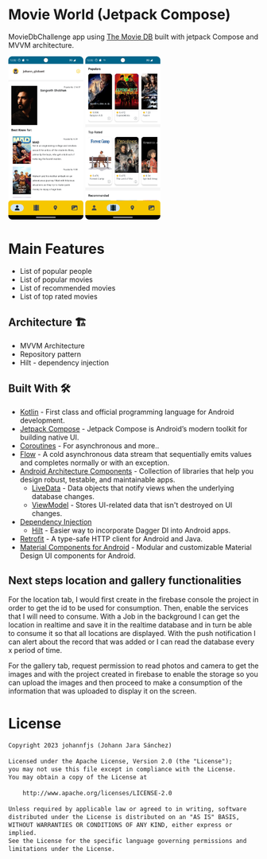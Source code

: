 # Movie World (Jetpack Compose)

MovieDbChallenge app using [The Movie DB](https://www.themoviedb.org) built with jetpack Compose and MVVM architecture.<br>


<p float="left">
  <img width="30%" height="50%" src="https://github.com/johannfjs/MovieDbChallenge/blob/develop/screenshots/Screenshot_20231114_123233.png" />
  <img width="30%" height="50%" src="https://github.com/johannfjs/MovieDbChallenge/blob/develop/screenshots/Screenshot_20231114_123251.png" />
</p>

# Main Features
- List of popular people
- List of popular movies
- List of recommended movies
- List of top rated movies

## Architecture 🏗️
- MVVM Architecture
- Repository pattern
- Hilt - dependency injection

## Built With 🛠
- [Kotlin](https://kotlinlang.org/) - First class and official programming language for Android development.
- [Jetpack Compose](https://developer.android.com/jetpack/compose) - Jetpack Compose is Android’s modern toolkit for building native UI.
- [Coroutines](https://kotlinlang.org/docs/reference/coroutines-overview.html) - For asynchronous and more..
- [Flow](https://kotlin.github.io/kotlinx.coroutines/kotlinx-coroutines-core/kotlinx.coroutines.flow/-flow/) - A cold asynchronous data stream that sequentially emits values and completes normally or with an exception.
- [Android Architecture Components](https://developer.android.com/topic/libraries/architecture) - Collection of libraries that help you design robust, testable, and maintainable apps.
    - [LiveData](https://developer.android.com/topic/libraries/architecture/livedata) - Data objects that notify views when the underlying database changes.
    - [ViewModel](https://developer.android.com/topic/libraries/architecture/viewmodel) - Stores UI-related data that isn't destroyed on UI changes.
- [Dependency Injection](https://developer.android.com/training/dependency-injection)
    - [Hilt](https://dagger.dev/hilt) - Easier way to incorporate Dagger DI into Android apps.
- [Retrofit](https://square.github.io/retrofit/) - A type-safe HTTP client for Android and Java.
- [Material Components for Android](https://github.com/material-components/material-components-android) - Modular and customizable Material Design UI components for Android.

## Next steps location and gallery functionalities
For the location tab, I would first create in the firebase console the project in order to get the id to be used for consumption. Then, enable the services that I will need to consume.
With a Job in the background I can get the location in realtime and save it in the realtime database and in turn be able to consume it so that all locations are displayed.
With the push notification I can alert about the record that was added or I can read the database every x period of time.

For the gallery tab, request permission to read photos and camera to get the images and with the project created in firebase to enable the storage so you can upload the images and then proceed to make a consumption of the information that was uploaded to display it on the screen.

# License
```
Copyright 2023 johannfjs (Johann Jara Sánchez)

Licensed under the Apache License, Version 2.0 (the "License");
you may not use this file except in compliance with the License.
You may obtain a copy of the License at

    http://www.apache.org/licenses/LICENSE-2.0

Unless required by applicable law or agreed to in writing, software
distributed under the License is distributed on an "AS IS" BASIS,
WITHOUT WARRANTIES OR CONDITIONS OF ANY KIND, either express or implied.
See the License for the specific language governing permissions and
limitations under the License.
```
